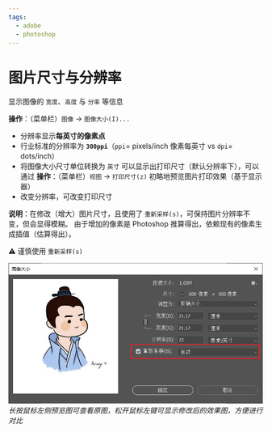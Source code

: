 ```yaml
---
tags:
  - adobe
  - photoshop
---
```


# 图片尺寸与分辨率

显示图像的 `宽度`、`高度` 与 `分率` 等信息

**操作**：（菜单栏）`图像` -> `图像大小(I)...`

* 分辨率显示**每英寸的像素点**
* 行业标准的分辨率为 **`300ppi`**（`ppi`= pixels/inch 像素每英寸 vs `dpi`= dots/inch）
* 将图像大小尺寸单位转换为 `英寸` 可以显示出打印尺寸（默认分辨率下），可以通过 **操作**：（菜单栏）`视图` -> `打印尺寸(z)` 初略地预览图片打印效果（基于显示器）
* 改变分辨率，可改变打印尺寸

**说明**：在修改（增大）图片尺寸，且使用了 `重新采样(s)`，可保持图片分辨率不变，但会显得模糊。
由于增加的像素是 Photoshop 推算得出，依赖现有的像素生成插值（估算得出）。

:warning: 谨慎使用 `重新采样(s)`

![重新采样](./images/20191016082147918_19094.png)
*长按鼠标左侧预览图可查看原图，松开鼠标左键可显示修改后的效果图，方便进行对比*